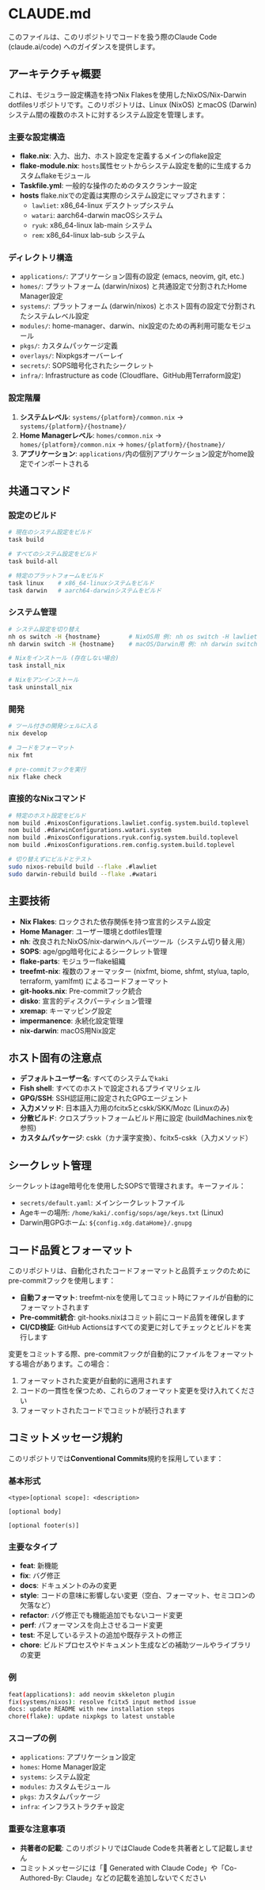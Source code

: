 # CLAUDE.md

このファイルは、このリポジトリでコードを扱う際のClaude Code (claude.ai/code) へのガイダンスを提供します。

## アーキテクチャ概要

これは、モジュラー設定構造を持つNix Flakesを使用したNixOS/Nix-Darwin dotfilesリポジトリです。このリポジトリは、Linux (NixOS) とmacOS (Darwin) システム間の複数のホストに対するシステム設定を管理します。

### 主要な設定構造

- **flake.nix**: 入力、出力、ホスト設定を定義するメインのflake設定
- **flake-module.nix**: `hosts`属性セットからシステム設定を動的に生成するカスタムflakeモジュール
- **Taskfile.yml**: 一般的な操作のためのタスクランナー設定
- **hosts** flake.nixでの定義は実際のシステム設定にマップされます：
  - `lawliet`: x86_64-linux デスクトップシステム
  - `watari`: aarch64-darwin macOSシステム
  - `ryuk`: x86_64-linux lab-main システム
  - `rem`: x86_64-linux lab-sub システム

### ディレクトリ構造

- `applications/`: アプリケーション固有の設定 (emacs, neovim, git, etc.)
- `homes/`: プラットフォーム (darwin/nixos) と共通設定で分割されたHome Manager設定
- `systems/`: プラットフォーム (darwin/nixos) とホスト固有の設定で分割されたシステムレベル設定
- `modules/`: home-manager、darwin、nix設定のための再利用可能なモジュール
- `pkgs/`: カスタムパッケージ定義
- `overlays/`: Nixpkgsオーバーレイ
- `secrets/`: SOPS暗号化されたシークレット
- `infra/`: Infrastructure as code (Cloudflare、GitHub用Terraform設定)

### 設定階層

1. **システムレベル**: `systems/{platform}/common.nix` → `systems/{platform}/{hostname}/`
2. **Home Managerレベル**: `homes/common.nix` → `homes/{platform}/common.nix` → `homes/{platform}/{hostname}/`
3. **アプリケーション**: `applications/`内の個別アプリケーション設定がhome設定でインポートされる

## 共通コマンド

### 設定のビルド

```bash
# 現在のシステム設定をビルド
task build

# すべてのシステム設定をビルド
task build-all

# 特定のプラットフォームをビルド
task linux    # x86_64-linuxシステムをビルド
task darwin   # aarch64-darwinシステムをビルド
```

### システム管理

```bash
# システム設定を切り替え
nh os switch -H {hostname}        # NixOS用 例: nh os switch -H lawliet
nh darwin switch -H {hostname}    # macOS/Darwin用 例: nh darwin switch -H watari

# Nixをインストール (存在しない場合)
task install_nix

# Nixをアンインストール
task uninstall_nix
```

### 開発

```bash
# ツール付きの開発シェルに入る
nix develop

# コードをフォーマット
nix fmt

# pre-commitフックを実行
nix flake check
```

### 直接的なNixコマンド

```bash
# 特定のホスト設定をビルド
nom build .#nixosConfigurations.lawliet.config.system.build.toplevel
nom build .#darwinConfigurations.watari.system
nom build .#nixosConfigurations.ryuk.config.system.build.toplevel
nom build .#nixosConfigurations.rem.config.system.build.toplevel

# 切り替えずにビルドとテスト
sudo nixos-rebuild build --flake .#lawliet
sudo darwin-rebuild build --flake .#watari
```

## 主要技術

- **Nix Flakes**: ロックされた依存関係を持つ宣言的システム設定
- **Home Manager**: ユーザー環境とdotfiles管理
- **nh**: 改良されたNixOS/nix-darwinヘルパーツール（システム切り替え用）
- **SOPS**: age/gpg暗号化によるシークレット管理
- **flake-parts**: モジュラーflake組織
- **treefmt-nix**: 複数のフォーマッター (nixfmt, biome, shfmt, stylua, taplo, terraform, yamlfmt) によるコードフォーマット
- **git-hooks.nix**: Pre-commitフック統合
- **disko**: 宣言的ディスクパーティション管理
- **xremap**: キーマッピング設定
- **impermanence**: 永続化設定管理
- **nix-darwin**: macOS用Nix設定

## ホスト固有の注意点

- **デフォルトユーザー名**: すべてのシステムで`kaki`
- **Fish shell**: すべてのホストで設定されるプライマリシェル
- **GPG/SSH**: SSH認証用に設定されたGPGエージェント
- **入力メソッド**: 日本語入力用のfcitx5とcskk/SKK/Mozc (Linuxのみ)
- **分散ビルド**: クロスプラットフォームビルド用に設定 (buildMachines.nixを参照)
- **カスタムパッケージ**: cskk（カナ漢字変換）、fcitx5-cskk（入力メソッド）

## シークレット管理

シークレットはage暗号化を使用したSOPSで管理されます。キーファイル：
- `secrets/default.yaml`: メインシークレットファイル
- Ageキーの場所: `/home/kaki/.config/sops/age/keys.txt` (Linux)
- Darwin用GPGホーム: `${config.xdg.dataHome}/.gnupg`

## コード品質とフォーマット

このリポジトリは、自動化されたコードフォーマットと品質チェックのためにpre-commitフックを使用します：

- **自動フォーマット**: treefmt-nixを使用してコミット時にファイルが自動的にフォーマットされます
- **Pre-commit統合**: git-hooks.nixはコミット前にコード品質を確保します
- **CI/CD検証**: GitHub Actionsはすべての変更に対してチェックとビルドを実行します

変更をコミットする際、pre-commitフックが自動的にファイルをフォーマットする場合があります。この場合：
1. フォーマットされた変更が自動的に適用されます
2. コードの一貫性を保つため、これらのフォーマット変更を受け入れてください
3. フォーマットされたコードでコミットが続行されます

## コミットメッセージ規約

このリポジトリでは**Conventional Commits**規約を採用しています：

### 基本形式
```
<type>[optional scope]: <description>

[optional body]

[optional footer(s)]
```

### 主要なタイプ
- **feat**: 新機能
- **fix**: バグ修正
- **docs**: ドキュメントのみの変更
- **style**: コードの意味に影響しない変更（空白、フォーマット、セミコロンの欠落など）
- **refactor**: バグ修正でも機能追加でもないコード変更
- **perf**: パフォーマンスを向上させるコード変更
- **test**: 不足しているテストの追加や既存テストの修正
- **chore**: ビルドプロセスやドキュメント生成などの補助ツールやライブラリの変更

### 例
```bash
feat(applications): add neovim skkeleton plugin
fix(systems/nixos): resolve fcitx5 input method issue
docs: update README with new installation steps
chore(flake): update nixpkgs to latest unstable
```

### スコープの例
- `applications`: アプリケーション設定
- `homes`: Home Manager設定
- `systems`: システム設定
- `modules`: カスタムモジュール
- `pkgs`: カスタムパッケージ
- `infra`: インフラストラクチャ設定

### 重要な注意事項
- **共著者の記載**: このリポジトリではClaude Codeを共著者として記載しません
- コミットメッセージには「🤖 Generated with Claude Code」や「Co-Authored-By: Claude」などの記載を追加しないでください